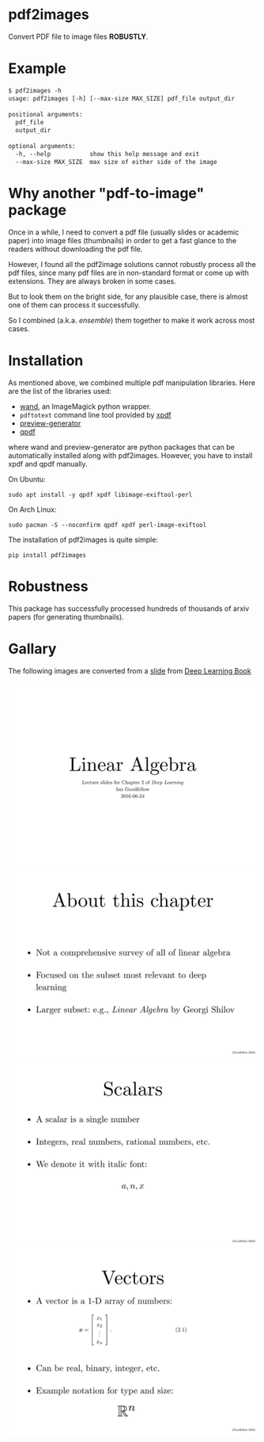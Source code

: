 # pdf2images
Convert PDF file to image files **ROBUSTLY**.

# Example
```
$ pdf2images -h
usage: pdf2images [-h] [--max-size MAX_SIZE] pdf_file output_dir

positional arguments:
  pdf_file
  output_dir

optional arguments:
  -h, --help           show this help message and exit
  --max-size MAX_SIZE  max size of either side of the image
```

# Why another "pdf-to-image" package
Once in a while, I need to convert a pdf file (usually slides or academic
paper) into image files (thumbnails) in order to get a fast glance to the
readers without downloading the pdf file.

However, I found all the pdf2image solutions cannot robustly process all the
pdf files, since many pdf files are in non-standard format or come up with
extensions. They are always broken in some cases.

But to look them on the bright side, for any plausible case, there is almost
one of them can process it successfully. 

So I combined (a.k.a. *ensemble*) them together to make it work across most cases.

# Installation
As mentioned above, we combined multiple pdf manipulation libraries. Here are
the list of the libraries used:
- [wand](http://docs.wand-py.org), an ImageMagick python wrapper.
- `pdftotext` command line tool provided by [xpdf](http://www.xpdfreader.com/)
- [preview-generator](https://github.com/algoo/preview-generator)
- [qpdf](https://github.com/qpdf/qpdf)

where wand and preview-generator are python packages that can be automatically
installed along with pdf2images. However, you have to install xpdf and qpdf
manually.

On Ubuntu:
```
sudo apt install -y qpdf xpdf libimage-exiftool-perl
```

On Arch Linux:
```
sudo pacman -S --noconfirm qpdf xpdf perl-image-exiftool
```

The installation of pdf2images is quite simple:
```
pip install pdf2images
```

# Robustness
This package has successfully processed hundreds of thousands of arxiv papers
(for generating thumbnails).


# Gallary
The following images are converted from a [slide](https://www.deeplearningbook.org/slides/02_linear_algebra.pdf) from [Deep Learning Book](https://www.deeplearningbook.org/lecture_slides.html)

![page-0](assets/0.png)
![page-1](assets/1.png)
![page-2](assets/2.png)
![page-3](assets/3.png)
